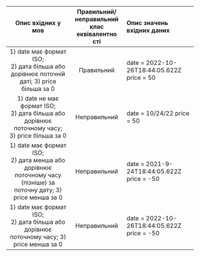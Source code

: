 |                                                    Опис вхідних у мов                                                     |  Правильний/неправильний <br> клас еквівалентно сті   | Опис значень вхідних даних                  |
|:-------------------------------------------------------------------------------------------------------------------------:|:-----------------------------------------------------:|:--------------------------------------------|
|               1)  date має формат ISO; <br> 2) дата більша або дорівнює поточній даті; 3) price більша за 0               |                      Правильний                       | date = 2022-10-26T18:44:05.622Z price = 50  |
|          1) date не має формат ISO; <br> 2) дата  більша або дорівнює поточному часу; <br> 3) price більша за 0           |                     Неправильний                      | date = 10/24/22 price = 50                  |
|  1)  date має формат ISO; <br> 2) дата  менша або дорівнює поточному часу (пізніше) за поточну дату; 3) price менша за 0  |                     Неправильний                      | date = 2021-9-24T18:44:05.622Z price = -50  |
|              1)  date має формат ISO; <br> 2) дата  більша або дорівнює поточному часу; 3) price менша за 0               |                     Неправильний                      | date = 2022-10-26T18:44:05.622Z price = -50  |